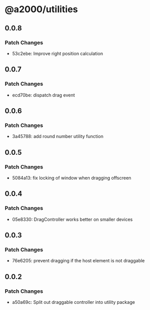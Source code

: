 # @a2000/utilities

## 0.0.8

### Patch Changes

- 53c2ebe: Improve right position calculation

## 0.0.7

### Patch Changes

- ecd70be: dispatch drag event

## 0.0.6

### Patch Changes

- 3a45788: add round number utility function

## 0.0.5

### Patch Changes

- 5084a13: fix locking of window when dragging offscreen

## 0.0.4

### Patch Changes

- 05e8330: DragController works better on smaller devices

## 0.0.3

### Patch Changes

- 76e6205: prevent dragging if the host element is not draggable

## 0.0.2

### Patch Changes

- a50a69c: Split out draggable controller into utility package
